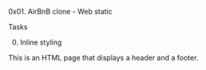 0x01. AirBnB clone - Web static

Tasks

0. Inline styling

This is an HTML page that displays a header and a footer.
